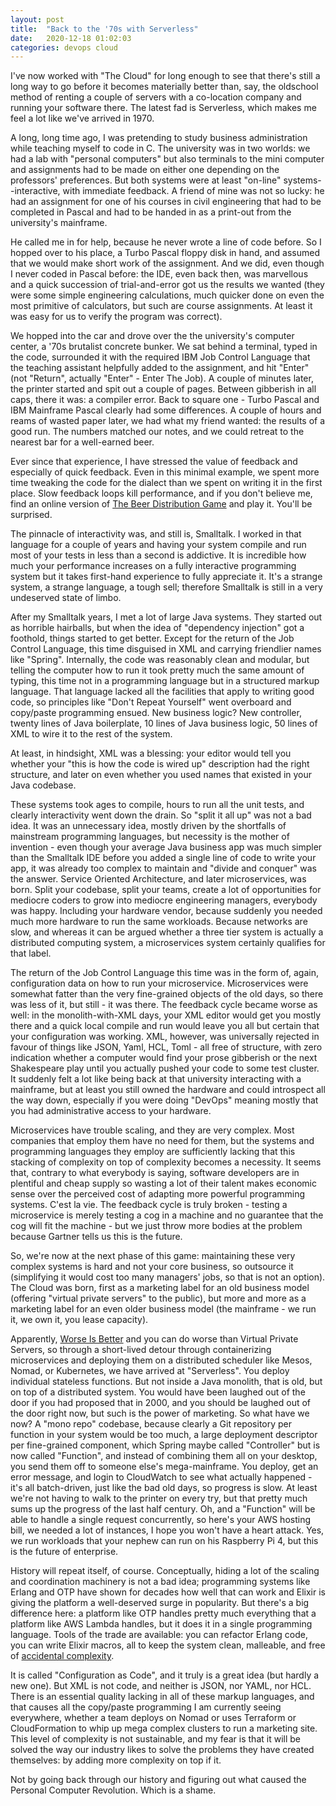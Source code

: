 ```yaml
---
layout: post
title:  "Back to the '70s with Serverless"
date:   2020-12-18 01:02:03
categories: devops cloud
---
```

I've now worked with "The Cloud" for long enough to see that there's still a long way to
go before it becomes materially better than, say, the oldschool method of renting a
couple of servers with a co-location company and running your software there. The
latest fad is Serverless, which makes me feel a lot like we've arrived in 1970.

A long, long time ago, I was pretending to study business administration
while teaching myself to code in C. The university was in two worlds:
we had a lab with "personal computers" but also terminals to the mini
computer and assignments had to be made on either one depending on the
professors' preferences. But both systems were at least "on-line" systems--interactive, with immediate feedback. A friend of mine was not so lucky:
he had an assignment for one of his courses in civil engineering that
had to be completed in Pascal and had to be handed in as a print-out
from the university's mainframe.

He called me in for help, because he never wrote a line of code before. So I hopped
over to his place, a Turbo Pascal floppy disk in hand, and assumed that we would
make short work of the assignment. And we did, even though I never coded in Pascal
before: the IDE, even back then, was marvellous and a quick succession of trial-and-error
got us the results we wanted (they were some simple engineering calculations, much
quicker done on even the most primitive of calculators, but such are course assignments. At
least it was easy for us to verify the program was correct).

We hopped into the car and drove over the the university's computer center, a '70s brutalist
concrete bunker. We sat behind a terminal, typed in the code, surrounded it with the required
IBM Job Control Language that the teaching assistant helpfully added to the assignment, and
hit "Enter" (not "Return", actually "Enter" - Enter The Job). A couple of minutes later, the
printer started and spit out a couple of pages. Between gibberish in all caps, there it was: a
compiler error. Back to square one - Turbo Pascal and IBM Mainframe Pascal clearly had some
differences. A couple of hours and reams of wasted paper later, we had what my friend wanted:
the results of a good run. The numbers matched our notes, and we could retreat to the nearest
bar for a well-earned beer.

Ever since that experience, I have stressed the value of feedback and especially of quick
feedback. Even in this minimal example, we spent more time tweaking the code for the dialect
than we spent on writing it in the first place. Slow feedback loops kill performance, and if
you don't believe me, find an online version of [The Beer Distribution Game](https://en.wikipedia.org/wiki/Beer_distribution_game) and play it. You'll be surprised.

The pinnacle of interactivity was, and still is, Smalltalk. I worked in that language for a
couple of years and having your system compile and run most of your tests in less than a second
is addictive. It is incredible how much your performance increases on a fully interactive
programming system but it takes first-hand experience to fully appreciate it. It's a strange
system, a strange language, a tough sell; therefore Smalltalk is still in a very undeserved
state of limbo.

After my Smalltalk years, I met a lot of large Java systems. They started out as horrible
hairballs, but when the idea of "dependency injection" got a foothold, things started to get
better. Except for the return of the Job Control Language, this time disguised in XML and
carrying friendlier names like "Spring". Internally, the code was reasonably clean and modular,
but telling the computer how to run it took pretty much the same amount of typing, this time
not in a programming language but in a structured markup language. That language lacked all
the facilities that apply to writing good code, so principles like "Don't Repeat Yourself" went
overboard and copy/paste programming ensued. New business logic? New controller, twenty lines of
Java boilerplate, 10 lines of Java business logic, 50 lines of XML to wire it to the rest of
the system.

At least, in hindsight, XML was a blessing: your editor would tell you whether your "this is
how the code is wired up" description had the right structure, and later on even whether you
used names that existed in your Java codebase.

These systems took ages to compile, hours to run all the unit tests, and clearly interactivity
went down the drain. So "split it all up" was not a bad idea. It was an unnecessary idea, mostly
driven by the shortfalls of mainstream programming languages, but necessity is the mother of
invention - even though your average Java business app was much simpler than the Smalltalk
IDE before you added a single line of code to write your app, it was already too complex to
maintain and "divide and conquer" was the answer. Service Oriented Architecture, and later
microservices, was born. Split your codebase, split your teams, create a lot of opportunities
for mediocre coders to grow into mediocre engineering managers, everybody was happy. Including
your hardware vendor, because suddenly you needed much more hardware to run the same workloads. Because
networks are slow, and whereas it can be argued whether a three tier system is actually a distributed
computing system, a microservices system certainly qualifies for that label.

The return of the Job Control Language this time was in the form of,
again, configuration data on how to run your microservice. Microservices
were somewhat fatter than the very fine-grained objects of the old days,
so there was less of it, but still - it was there. The feedback cycle
became worse as well: in the monolith-with-XML days, your XML editor
would get you mostly there and a quick local compile and run would
leave you all but certain that your configuration was working.
XML, however, was universally rejected in favour of things like JSON, Yaml, HCL,
Toml - all free of structure, with zero indication whether a computer
would find your prose gibberish or the next Shakespeare play until
you actually pushed your code to some test cluster. It suddenly felt
a lot like being back at that university interacting with a mainframe,
but at least you still owned the hardware and could introspect all the
way down, especially if you were doing "DevOps" meaning mostly that you
had administrative access to your hardware.

Microservices have trouble scaling, and they are very complex. Most companies that employ them
have no need for them, but the systems and programming languages they employ are sufficiently
lacking that this stacking of complexity on top of complexity becomes a necessity. It seems that,
contrary to what everybody is saying, software developers are in plentiful and cheap supply so
wasting a lot of their talent makes economic sense over the perceived cost of adapting more
powerful programming systems. C'est la vie. The feedback cycle is truly broken - testing a
microservice is merely testing a cog in a machine and no guarantee that the cog will fit the
machine - but we just throw more bodies at the problem because Gartner tells us this is the future.

So, we're now at the next phase of this game: maintaining these very complex systems is
hard and not your core business, so outsource it (simplifying it would cost too many managers'
jobs, so that is not an option). The Cloud was born, first as a marketing label for an old
business model (offering "virtual private servers" to the public), but more and more as a marketing
label for an even older business model (the mainframe - we run it, we own it, you lease capacity).

Apparently, [Worse Is Better](https://www.dreamsongs.com/WorseIsBetter.html) and you can do worse than Virtual Private Servers, so through a short-lived detour through
containerizing microservices and deploying them on a distributed scheduler like Mesos, Nomad,
or Kubernetes, we have arrived at "Serverless". You deploy individual stateless functions. But
not inside a Java monolith, that is old, but on top of a distributed system. You would have been
laughed out of the door if you had proposed that in 2000, and you should be laughed out of the
door right now, but such is the power of marketing. So what have we now? A "mono repo" codebase,
because clearly a Git repository per function in your system would be too much, a large deployment
descriptor per fine-grained component, which Spring maybe called "Controller" but is now called
"Function", and instead
of combining them all on your desktop, you send them off to someone else's mega-mainframe. You
deploy, get an error message, and login to CloudWatch to see what actually happened - it's all
batch-driven, just like the bad old days, so progress is slow. At least we're not having to
walk to the printer on every try, but that pretty much sums up the progress of the last half
century. Oh, and a "Function"
will be able to handle a single request concurrently, so here's your AWS hosting bill, we needed
a lot of instances, I hope you won't have a heart attack. Yes, we run workloads that your nephew
can run on his Raspberry Pi 4, but this is the future of enterprise.

History will repeat itself, of course. Conceptually, hiding a lot of the scaling and coordination
machinery is not a bad idea; programming systems like Erlang and OTP have shown for decades how
well that can work and Elixir is giving the platform a well-deserved surge in popularity. But there's
a big difference here: a platform like OTP handles pretty much everything that a platform like
AWS Lambda handles, but it does it in a single programming language. Tools of the trade are
available: you can refactor Erlang code, you can write Elixir macros, all to keep the system
clean, malleable, and free of [accidental complexity](https://en.wikipedia.org/wiki/No_Silver_Bullet).

It is called "Configuration as Code", and it truly is a great idea (but hardly a new one). But XML
is not code, and neither is JSON, nor YAML, nor HCL. There is an essential quality lacking in all
of these markup languages, and that causes all the copy/paste programming I am currently seeing
everywhere, whether a team deploys on Nomad or uses Terraform or CloudFormation to whip up mega
complex clusters to run a marketing site. This level of complexity is not sustainable, and my
fear is that it will be solved the way our industry likes to solve the problems they have
created themselves: by adding more complexity on top if it.

Not by going back through our history and figuring out what caused the Personal Computer
Revolution. Which is a shame.
